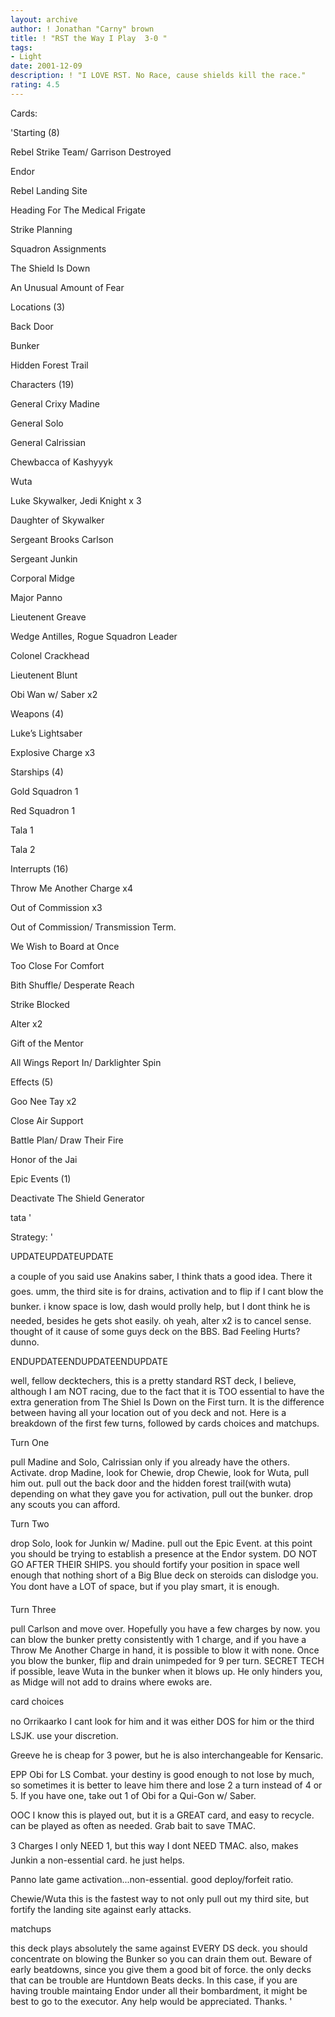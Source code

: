 ```yaml
---
layout: archive
author: ! Jonathan "Carny" brown
title: ! "RST the Way I Play  3-0 "
tags:
- Light
date: 2001-12-09
description: ! "I LOVE RST. No Race, cause shields kill the race."
rating: 4.5
---
```

Cards: 

'Starting (8)


Rebel Strike Team/ Garrison Destroyed

Endor

Rebel Landing Site

Heading For The Medical Frigate

Strike Planning

Squadron Assignments

The Shield Is Down

An Unusual Amount of Fear


Locations (3)


Back Door

Bunker

Hidden Forest Trail


Characters (19)


General Crixy Madine

General Solo

General Calrissian

Chewbacca of Kashyyyk

Wuta

Luke Skywalker, Jedi Knight x 3

Daughter of Skywalker

Sergeant Brooks Carlson

Sergeant Junkin

Corporal Midge

Major Panno

Lieutenent Greave

Wedge Antilles, Rogue Squadron Leader

Colonel Crackhead

Lieutenent Blunt

Obi Wan w/ Saber x2


Weapons (4)


Luke’s Lightsaber

Explosive Charge x3


Starships (4)


Gold Squadron 1

Red Squadron 1

Tala 1

Tala 2


Interrupts (16)


Throw Me Another Charge x4

Out of Commission x3

Out of Commission/ Transmission Term.

We Wish to Board at Once 

Too Close For Comfort

Bith Shuffle/ Desperate Reach

Strike Blocked

Alter x2

Gift of the Mentor

All Wings Report In/ Darklighter Spin


Effects (5)


Goo Nee Tay x2

Close Air Support

Battle Plan/ Draw Their Fire

Honor of the Jai


Epic Events (1)


Deactivate The Shield Generator


tata '

Strategy: '

UPDATEUPDATEUPDATE


a couple of you said use Anakins saber, I think thats a good idea. There it goes. umm, the third site is for drains, activation and to flip if I cant blow the bunker. i know space is low, dash would prolly help, but I dont think he is needed, besides he gets shot easily. oh yeah, alter x2 is to cancel sense. thought of it cause of some guys deck on the BBS. Bad Feeling Hurts? dunno.


ENDUPDATEENDUPDATEENDUPDATE



well, fellow decktechers, this is a pretty standard RST deck, I believe, although I am NOT racing, due to the fact that it is TOO essential to have the extra generation from The Shiel Is Down on the First turn. It is the difference between having all your location out of you deck and not. Here is a breakdown of the first few turns, followed by cards choices and matchups.


Turn One


pull Madine and Solo, Calrissian only if you already have the others. Activate. drop Madine, look for Chewie, drop Chewie, look for Wuta, pull him out. pull out the back door and the hidden forest trail(with wuta) depending on what they gave you for activation, pull out the bunker. drop any scouts you can afford. 


Turn Two


drop Solo, look for Junkin w/ Madine. pull out the Epic Event. at this point you should be trying to establish a presence at the Endor system. DO NOT GO AFTER THEIR SHIPS. you should fortify your position in space well enough that nothing short of a Big Blue deck on steroids can dislodge you. You dont have a LOT of space, but if you play smart, it is enough.


Turn Three


pull Carlson and move over. Hopefully you have a few charges by now. you can blow the bunker pretty consistently with 1 charge, and if you have a Throw Me Another Charge in hand, it is possible to blow it with none. Once you blow the bunker, flip and drain unimpeded for 9 per turn. SECRET TECH if possible, leave Wuta in the bunker when it blows up. He only hinders you, as Midge will not add to drains where ewoks are. 


card choices


no Orrikaarko I cant look for him and it was either DOS for him or the third LSJK. use your discretion.


Greeve he is cheap for 3 power, but he is also interchangeable for Kensaric. 


EPP Obi for LS Combat. your destiny is good enough to not lose by much, so sometimes it is better to leave him there and lose 2 a turn instead of 4 or 5. If you have one, take out 1 of Obi for a Qui-Gon w/ Saber.


OOC I know this is played out, but it is a GREAT card, and easy to recycle. can be played as often as needed. Grab bait to save TMAC.


3 Charges I only NEED 1, but this way I dont NEED TMAC. also, makes Junkin a non-essential card. he just helps.


Panno late game activation...non-essential. good deploy/forfeit ratio.


Chewie/Wuta this is the fastest way to not only pull out my third site, but fortify the landing site against early attacks. 


matchups


this deck plays absolutely the same against EVERY DS deck. you should concentrate on blowing the Bunker so you can drain them out. Beware of early beatdowns, since you give them a good bit of force. the only decks that can be trouble are Huntdown Beats decks. In this case, if you are having trouble maintaing Endor under all their bombardment, it might be best to go to the executor. Any help would be appreciated. Thanks.   '